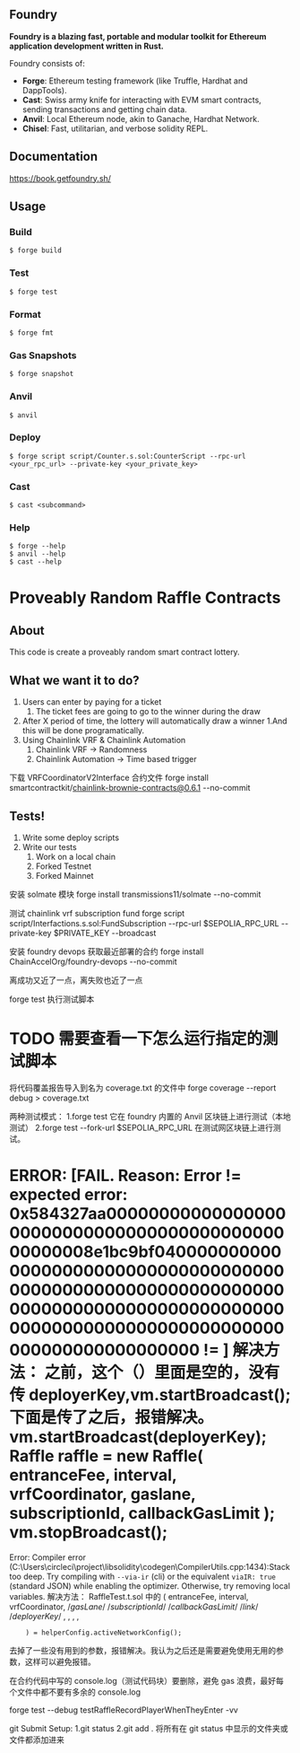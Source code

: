 ## Foundry

**Foundry is a blazing fast, portable and modular toolkit for Ethereum application development written in Rust.**

Foundry consists of:

- **Forge**: Ethereum testing framework (like Truffle, Hardhat and DappTools).
- **Cast**: Swiss army knife for interacting with EVM smart contracts, sending transactions and getting chain data.
- **Anvil**: Local Ethereum node, akin to Ganache, Hardhat Network.
- **Chisel**: Fast, utilitarian, and verbose solidity REPL.

## Documentation

https://book.getfoundry.sh/

## Usage

### Build

```shell
$ forge build
```

### Test

```shell
$ forge test
```

### Format

```shell
$ forge fmt
```

### Gas Snapshots

```shell
$ forge snapshot
```

### Anvil

```shell
$ anvil
```

### Deploy

```shell
$ forge script script/Counter.s.sol:CounterScript --rpc-url <your_rpc_url> --private-key <your_private_key>
```

### Cast

```shell
$ cast <subcommand>
```

### Help

```shell
$ forge --help
$ anvil --help
$ cast --help
```

# Proveably Random Raffle Contracts

## About

This code is create a proveably random smart contract lottery.

## What we want it to do?

1. Users can enter by paying for a ticket
   1. The ticket fees are going to go to the winner during the draw
2. After X period of time, the lottery will automatically draw a winner
   1.And this will be done programatically.
3. Using Chainlink VRF & Chainlink Automation
   1. Chainlink VRF -> Randomness
   2. Chainlink Automation -> Time based trigger

下载 VRFCoordinatorV2Interface 合约文件
forge install smartcontractkit/chainlink-brownie-contracts@0.6.1 --no-commit

## Tests!

1. Write some deploy scripts
2. Write our tests
   1. Work on a local chain
   2. Forked Testnet
   3. Forked Mainnet

安装 solmate 模块
forge install transmissions11/solmate --no-commit

测试 chainlink vrf subscription fund
forge script script/Interfactions.s.sol:FundSubscription --rpc-url $SEPOLIA_RPC_URL --private-key $PRIVATE_KEY --broadcast

安装 foundry devops 获取最近部署的合约
forge install ChainAccelOrg/foundry-devops --no-commit

离成功又近了一点，离失败也近了一点

forge test 执行测试脚本

# TODO 需要查看一下怎么运行指定的测试脚本

将代码覆盖报告导入到名为 coverage.txt 的文件中
forge coverage --report debug > coverage.txt

两种测试模式：
1.forge test 它在 foundry 内置的 Anvil 区块链上进行测试（本地测试）
2.forge test --fork-url $SEPOLIA_RPC_URL 在测试网区块链上进行测试。

ERROR:
[FAIL. Reason: Error != expected error: 0x584327aa000000000000000000000000000000000000000000000000008e1bc9bf04000000000000000000000000000000000000000000000000000000000000000000000000000000000000000000000000000000000000000000000000000000000000 != ]
解决方法：
之前，这个（）里面是空的，没有传 deployerKey,vm.startBroadcast();
下面是传了之后，报错解决。
vm.startBroadcast(deployerKey);
Raffle raffle = new Raffle(
entranceFee,
interval,
vrfCoordinator,
gaslane,
subscriptionId,
callbackGasLimit
);
vm.stopBroadcast();
===============================
Error: Compiler error (C:\Users\circleci\project\libsolidity\codegen\CompilerUtils.cpp:1434):Stack too deep. Try compiling with `--via-ir` (cli) or the equivalent `viaIR: true` (standard JSON) while enabling the optimizer. Otherwise, try removing local variables.
解决方法：
RaffleTest.t.sol 中的
(
entranceFee,
interval,
vrfCoordinator,
/_gasLane_/
/_subscriptionId_/
/_callbackGasLimit_/
/_link_/
/_deployerKey_/
,
,
,
,

        ) = helperConfig.activeNetworkConfig();

去掉了一些没有用到的参数，报错解决。我认为之后还是需要避免使用无用的参数，这样可以避免报错。

在合约代码中写的 console.log（测试代码块）要删除，避免 gas 浪费，最好每个文件中都不要有多余的 console.log

forge test --debug testRaffleRecordPlayerWhenTheyEnter -vv

git Submit Setup:
1.git status
2.git add . 将所有在 git status 中显示的文件夹或文件都添加进来
